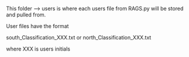 This folder --> users is where each users file from RAGS.py will be stored and pulled from.

User files have the format

south_Classification_XXX.txt  or  north_Classification_XXX.txt

where XXX is users initials
